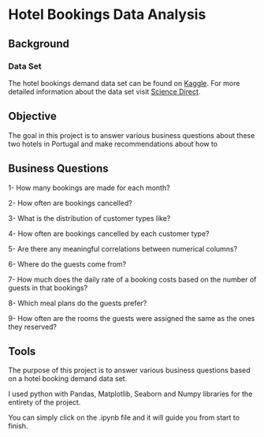 # Hotel Bookings Data Analysis

## Background

### Data Set  
The hotel bookings demand data set can be found on [Kaggle](https://www.kaggle.com/datasets/jessemostipak/hotel-booking-demand?resource=download). For more detailed information about the data set visit [Science Direct](https://www.sciencedirect.com/science/article/pii/S2352340918315191?via%3Dihub).

## Objective
The goal in this project is to answer various business questions about these two hotels in Portugal and make recommendations about how to 

## Business Questions  

1- How many bookings are made for each month?

2- How often are bookings cancelled?

3- What is the distribution of customer types like?

4- How often are bookings cancelled by each customer type?

5- Are there any meaningful correlations between numerical columns?

6- Where do the guests come from?

7- How much does the daily rate of a booking costs based on the number of guests in that bookings?

8- Which meal plans do the guests prefer?

9- How often are the rooms the guests were assigned the same as the ones they reserved?  

## Tools


The purpose of this project is to answer various business questions based on a hotel booking demand data set.

I used python with Pandas, Matplotlib, Seaborn and Numpy libraries for the entirety of the project.

You can simply click on the .ipynb file and it will guide you from start to finish.
